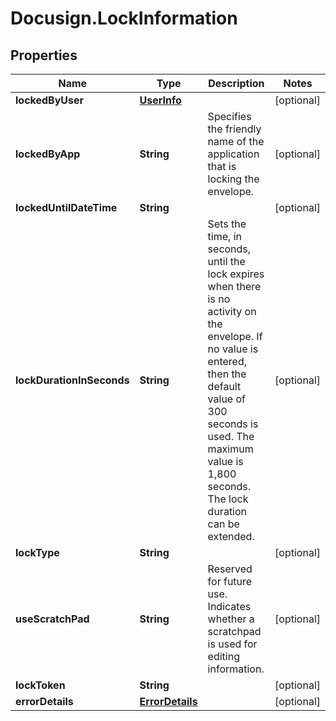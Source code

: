# Docusign.LockInformation

## Properties
Name | Type | Description | Notes
------------ | ------------- | ------------- | -------------
**lockedByUser** | [**UserInfo**](UserInfo.md) |  | [optional] 
**lockedByApp** | **String** | Specifies the friendly name of  the application that is locking the envelope. | [optional] 
**lockedUntilDateTime** | **String** |  | [optional] 
**lockDurationInSeconds** | **String** | Sets the time, in seconds, until the lock expires when there is no activity on the envelope.  If no value is entered, then the default value of 300 seconds is used. The maximum value is 1,800 seconds.  The lock duration can be extended.  | [optional] 
**lockType** | **String** |  | [optional] 
**useScratchPad** | **String** | Reserved for future use.  Indicates whether a scratchpad is used for editing information.   | [optional] 
**lockToken** | **String** |  | [optional] 
**errorDetails** | [**ErrorDetails**](ErrorDetails.md) |  | [optional] 


